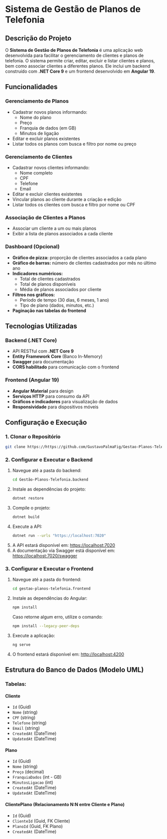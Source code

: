 # Sistema de Gestão de Planos de Telefonia

## Descrição do Projeto

O **Sistema de Gestão de Planos de Telefonia** é uma aplicação web desenvolvida para facilitar o gerenciamento de clientes e planos de telefonia. O sistema permite criar, editar, excluir e listar clientes e planos, bem como associar clientes a diferentes planos. Ele inclui um backend construído com **.NET Core 9** e um frontend desenvolvido em **Angular 19**.

## Funcionalidades

### **Gerenciamento de Planos**
- Cadastrar novos planos informando:
  - Nome do plano
  - Preço
  - Franquia de dados (em GB)
  - Minutos de ligação
- Editar e excluir planos existentes
- Listar todos os planos com busca e filtro por nome ou preço

### **Gerenciamento de Clientes**
- Cadastrar novos clientes informando:
  - Nome completo
  - CPF
  - Telefone
  - Email
- Editar e excluir clientes existentes
- Vincular planos ao cliente durante a criação e edição
- Listar todos os clientes com busca e filtro por nome ou CPF

### **Associação de Clientes a Planos**
- Associar um cliente a um ou mais planos
- Exibir a lista de planos associados a cada cliente

### **Dashboard (Opcional)**
- **Gráfico de pizza:** proporção de clientes associados a cada plano
- **Gráfico de barras:** número de clientes cadastrados por mês no último ano
- **Indicadores numéricos:**
  - Total de clientes cadastrados
  - Total de planos disponíveis
  - Média de planos associados por cliente
- **Filtros nos gráficos:**
  - Período de tempo (30 dias, 6 meses, 1 ano)
  - Tipo de plano (dados, minutos, etc.)
- **Paginação nas tabelas do frontend**

## Tecnologias Utilizadas

### **Backend (.NET Core)**
- API RESTful com **.NET Core 9**
- **Entity Framework Core** (Banco In-Memory)
- **Swagger** para documentação
- **CORS habilitado** para comunicação com o frontend

### **Frontend (Angular 19)**
- **Angular Material** para design
- **Serviços HTTP** para consumo da API
- **Gráficos e indicadores** para visualização de dados
- **Responsividade** para dispositivos móveis

## Configuração e Execução

### **1. Clonar o Repositório**
```sh
git clone https://https://github.com/GustavoPalmaFig/Gestao-Planos-Telefonia.git
```

### **2. Configurar e Executar o Backend**
1. Navegue até a pasta do backend:
   ```sh
   cd Gestão-Planos-Telefonia.backend
   ```
2. Instale as dependências do projeto:
   ```sh
   dotnet restore
   ```
3. Compile o projeto:
   ```sh
   dotnet build
   ```
4. Execute a API:
   ```sh
   dotnet run --urls "https://localhost:7020"
   ```
5. A API estará disponível em: [https://localhost:7020](https://localhost:7020)
6. A documentação via Swagger está disponível em: [https://localhost:7020/swagger](https://localhost:7020/swagger)

### **3. Configurar e Executar o Frontend**
1. Navegue até a pasta do frontend:
   ```sh
   cd gestao-planos-telefonia.frontend
   ```
2. Instale as dependências do Angular:
   ```sh
   npm install
   ```
   Caso retorne algum erro, utilize o comando:
    ```sh
   npm install --legacy-peer-deps
   ```
4. Execute a aplicação:
   ```sh
   ng serve
   ```
5. O frontend estará disponível em: [http://localhost:4200](http://localhost:4200)

## Estrutura do Banco de Dados (Modelo UML)

### **Tabelas:**
#### **Cliente**
- `Id` (Guid)
- `Nome` (string)
- `CPF` (string)
- `Telefone` (string)
- `Email` (string)
- `CreatedAt` (DateTime)
- `UpdatedAt` (DateTime)

#### **Plano**
- `Id` (Guid)
- `Nome` (string)
- `Preço` (decimal)
- `FranquiaDados` (int - GB)
- `MinutosLigacao` (int)
- `CreatedAt` (DateTime)
- `UpdatedAt` (DateTime)

#### **ClientePlano** (Relacionamento N:N entre Cliente e Plano)
- `Id` (Guid)
- `ClienteId` (Guid, FK Cliente)
- `PlanoId` (Guid, FK Plano)
- `CreatedAt` (DateTime)

